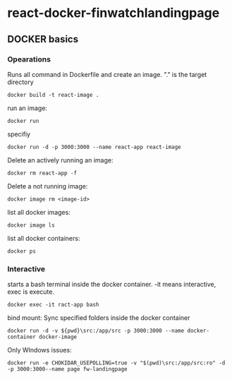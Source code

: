 # react-docker-finwatchlandingpage

## DOCKER basics

### Opearations

Runs all command in Dockerfile and create an image. "." is the target directory

```
docker build -t react-image .
```

run an image:

```
docker run
```

specifiy

```
docker run -d -p 3000:3000 --name react-app react-image
```

Delete an actively running an image:

```
docker rm react-app -f
```

Delete a not running image:

```
docker image rm <image-id>
```

list all docker images:

```
docker image ls
```

list all docker containers:

```
docker ps
```

### Interactive

starts a bash terminal inside the docker container. -it means interactive, exec is execute.

```
docker exec -it ract-app bash
```

bind mount: Sync specified folders inside the docker container

```
docker run -d -v ${pwd}\src:/app/src -p 3000:3000 --name docker-container docker-image
```

Only WIndows issues:

```
docker run -e CHOKIDAR_USEPOLLING=true -v "$(pwd)\src:/app/src:ro" -d -p 3000:3000--name page fw-landingpage
```
